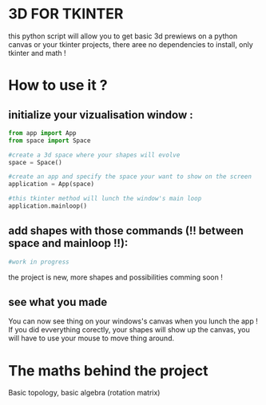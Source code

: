 # 3D FOR TKINTER

this python script will allow you to get basic 3d prewiews on a python canvas or your tkinter projects, there aree no dependencies to install, only tkinter and math !

# How to use it ?

## initialize your vizualisation window :

```python
from app import App
from space import Space

#create a 3d space where your shapes will evolve
space = Space()

#create an app and specify the space your want to show on the screen
application = App(space)

#this tkinter method will lunch the window's main loop
application.mainloop()
```

## add shapes with those commands (!! between space and mainloop !!):

```python
#work in progress
```

the project is new, more shapes and possibilities comming soon !

## see what you made

You can now see thing on your windows's canvas when you lunch the app !
If you did evverything corectly, your shapes will show up the canvas, you will have to use your mouse to move thing around.

# The maths behind the project

Basic topology, basic algebra (rotation matrix)